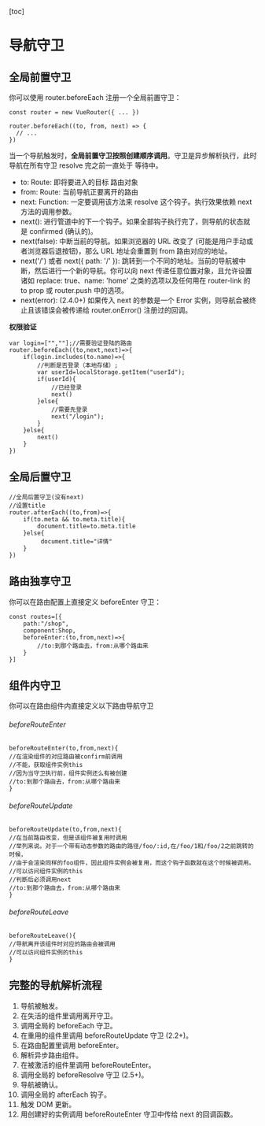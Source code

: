 [toc]
# 导航守卫
## 全局前置守卫
你可以使用 router.beforeEach 注册一个全局前置守卫：

```
const router = new VueRouter({ ... })

router.beforeEach((to, from, next) => {
  // ...
})
```
当一个导航触发时，**全局前置守卫按照创建顺序调用**。守卫是异步解析执行，此时导航在所有守卫 resolve 完之前一直处于 等待中。
- to: Route: 即将要进入的目标 路由对象
- from: Route: 当前导航正要离开的路由
- next: Function: 一定要调用该方法来 resolve 这个钩子。执行效果依赖 next 方法的调用参数。
- next(): 进行管道中的下一个钩子。如果全部钩子执行完了，则导航的状态就是 confirmed (确认的)。
- next(false): 中断当前的导航。如果浏览器的 URL 改变了 (可能是用户手动或者浏览器后退按钮)，那么 URL 地址会重置到 from 路由对应的地址。
- next('/') 或者 next({ path: '/' }): 跳转到一个不同的地址。当前的导航被中断，然后进行一个新的导航。你可以向 next 传递任意位置对象，且允许设置诸如 replace: true、name: 'home' 之类的选项以及任何用在 router-link 的 to prop 或 router.push 中的选项。
- next(error): (2.4.0+) 如果传入 next 的参数是一个 Error 实例，则导航会被终止且该错误会被传递给 router.onError() 注册过的回调。

**权限验证**
```
var login=["",""];//需要验证登陆的路由
router.beforeEach((to,next,next)=>{
    if(login.includes(to.name)=>{
        //判断是否登录（本地存储）;
        var userId=localStorage.getItem("userId");
        if(userId){
            //已经登录
            next()
        }else{
            //需要先登录
            next("/login");
        }
    }else{
        next()
    }
})

```
## 全局后置守卫

```
//全局后置守卫(没有next)
//设置title
router.afterEach((to,from)=>{
    if(to.meta && to.meta.title){
        document.title=to.meta.title
    }else{
         document.title="详情"
    }
})
```

## 路由独享守卫
你可以在路由配置上直接定义 beforeEnter 守卫：
```
const routes=[{
    path:"/shop",
    component:Shop,
    beforeEnter:(to,from,next)=>{
        //to:到那个路由去，from:从哪个路由来
    }
}]
```


## 组件内守卫
你可以在路由组件内直接定义以下路由导航守卫

######  beforeRouteEnter
```
beforeRouteEnter(to,from,next){
//在渲染组件的对应路由被confirm前调用
//不能，获取组件实例this
//因为当守卫执行前，组件实例还么有被创建
//to:到那个路由去，from:从哪个路由来
}
```
###### beforeRouteUpdate 

```
beforeRouteUpdate(to,from,next){
//在当前路由改变，但是该组件被复用时调用
//举列来说。对于一个带有动态参数的路由的路径/foo/:id,在/foo/1和/foo/2之前跳转的时候，
//由于会渲染同样的foo组件，因此组件实例会被复用，而这个钩子函数就在这个时候被调用。
//可以访问组件实例的this
//判断后必须调用next
//to:到那个路由去，from:从哪个路由来
}
```

###### beforeRouteLeave

```
beforeRouteLeave(){
//导航离开该组件时对应的路由会被调用
//可以访问组件实例的this
}
```
## 完整的导航解析流程
1. 导航被触发。
1. 在失活的组件里调用离开守卫。
1. 调用全局的 beforeEach 守卫。
1. 在重用的组件里调用 beforeRouteUpdate 守卫 (2.2+)。
1. 在路由配置里调用 beforeEnter。
1. 解析异步路由组件。
1. 在被激活的组件里调用 beforeRouteEnter。
1. 调用全局的 beforeResolve 守卫 (2.5+)。
1. 导航被确认。
1. 调用全局的 afterEach 钩子。
1. 触发 DOM 更新。
1. 用创建好的实例调用 beforeRouteEnter 守卫中传给 next 的回调函数。

